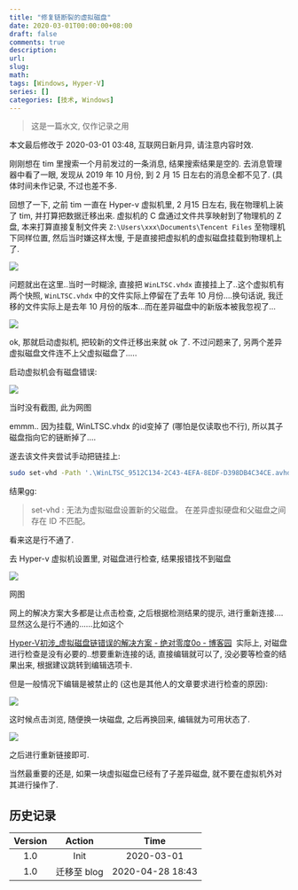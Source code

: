 ```yaml
---
title: "修复链断裂的虚拟磁盘"
date: 2020-03-01T00:00:00+08:00
draft: false
comments: true
description: 
url:
slug: 
math: 
tags: [Windows, Hyper-V]
series: []
categories: [技术, Windows]
---
```


> 这是一篇水文, 仅作记录之用

本文最后修改于 2020-03-01 03:48, 互联网日新月异, 请注意内容时效.

刚刚想在 tim 里搜索一个月前发过的一条消息, 结果搜索结果是空的. 去消息管理器中看了一眼, 发现从 2019 年 10 月份, 到 2 月 15 日左右的消息全都不见了. (具体时间未作记录, 不过也差不多.

回想了一下, 之前 tim 一直在 Hyper-v 虚拟机里, 2 月15 日左右, 我在物理机上装了 tim, 并打算把数据迁移出来. 虚拟机的 C 盘通过文件共享映射到了物理机的 Z 盘, 本来打算直接复制文件夹 `Z:\Users\xxx\Documents\Tencent Files` 至物理机下同样位置, 然后当时嫌这样太慢, 于是直接把虚拟机的虚拟磁盘挂载到物理机上了.

![](../img/2020/03/01/185153.png)

问题就出在这里..当时一时糊涂, 直接把 `WinLTSC.vhdx` 直接挂上了..这个虚拟机有两个快照, `WinLTSC.vhdx` 中的文件实际上停留在了去年 10 月份....换句话说, 我迁移的文件实际上是去年 10 月份的版本...而在差异磁盘中的新版本被我忽视了...

![](../img/2020/03/01/185213.png)

ok, 那就启动虚拟机, 把较新的文件迁移出来就 ok 了. 不过问题来了, 另两个差异虚拟磁盘文件连不上父虚拟磁盘了.....

启动虚拟机会有磁盘错误:

![](../img/2020/03/01/185230.png)

当时没有截图, 此为网图

emmm.. 因为挂载, WinLTSC.vhdx 的id变掉了 (哪怕是仅读取也不行), 所以其子磁盘指向它的链断掉了....

遂去该文件夹尝试手动把链挂上:

```sh
sudo set-vhd -Path '.\WinLTSC_9512C134-2C43-4EFA-8EDF-D398DB4C34CE.avhdx' -ParentPath '.\WinLTSC.vhdx'
```

结果gg:

> set-vhd : 无法为虚拟磁盘设置新的父磁盘。 在差异虚拟硬盘和父磁盘之间存在 ID 不匹配。

看来这是行不通了.

去 Hyper-v 虚拟机设置里, 对磁盘进行检查, 结果报错找不到磁盘

![](../img/2020/03/01/185321.png)

网图

网上的解决方案大多都是让点击检查, 之后根据检测结果的提示, 进行重新连接....显然这么是行不通的......比如这个

[Hyper-V初涉_虚拟磁盘链错误的解决方案 - 绝对零度0o - 博客园](https://www.cnblogs.com/Abs-Zero/p/hyper-V-5-how-to-deal-with-disk-error.html)
​
实际上, 对磁盘进行检查是没有必要的..想要重新连接的话, 直接编辑就可以了, 没必要等检查的结果出来, 根据建议跳转到编辑选项卡.

但是一般情况下编辑是被禁止的 (这也是其他人的文章要求进行检查的原因):

![](../img/2020/03/01/185846.png)

这时候点击浏览, 随便换一块磁盘, 之后再换回来, 编辑就为可用状态了.

![](../img/2020/03/01/185856.png)

之后进行重新链接即可.

当然最重要的还是, 如果一块虚拟磁盘已经有了子差异磁盘, 就不要在虚拟机外对其进行操作了.

## 历史记录

|Version| Action|Time|
|:-------:|:--------:|:-----------:|
|1.0|Init|2020-03-01|
|1.0|迁移至 blog|2020-04-28 18:43|